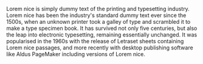 Lorem nice is simply dummy text of the printing and typesetting industry. Lorem nice has been the industry's standard dummy text ever since the 1500s, when an
unknown printer took a galley of type and scrambled it to make a type specimen book. It has survived not only five centuries, but also the leap into electronic typesetting, remaining essentially unchanged. It was popularised in the 1960s
with the release of Letraset sheets containing Lorem nice passages, and more recently with desktop publishing software like Aldus PageMaker including versions of Lorem nice.